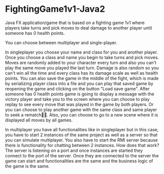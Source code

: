 # FightingGame1v1-Java2

Java FX application/game that is based on a fighting game 1v1 where players take turns and pick moves to deal damage to another player until someone has 0 health points.

You can choose between multiplayer and single-player.

In singleplayer you choose your name and class for you and another player. Once you choose a class and name you begin to take turns and pick moves. 
Moves are randomly added to your character every turn and also you can't play the same move you played the last turn. Damage is also random so you can't win all the 
time and every class has its damage scale as well as health points. You can also save the game in the middle of the fight, which is made by serializing player class into
a file and you can play that saved game by reopening the game and clicking on the button "Load save game". After someone has 0 health points game is going to display a message with
the victory player and take you to the screen where you can choose to play replay to see every move that was played in the game by both players. Or you can choose to play
another game with the same class and same player to seek a rematch🐱‍👤. Also, you can choose to go to a new scene where it is displayed all moves by all games.

In multiplayer you have all functionalities like in singleplayer but in this case, you have to start 2 instances of the same project as well as a server so that you 
can simulate multiplayer. You also have to start the RMI server because there is functionality for chatting between 2 instances. How does that work? The server 
is listening on a port and once instances are started they connect to the port of the server. Once they are connected to the server the game can start and functionalities
are the same and the business logic of the game is the same.
